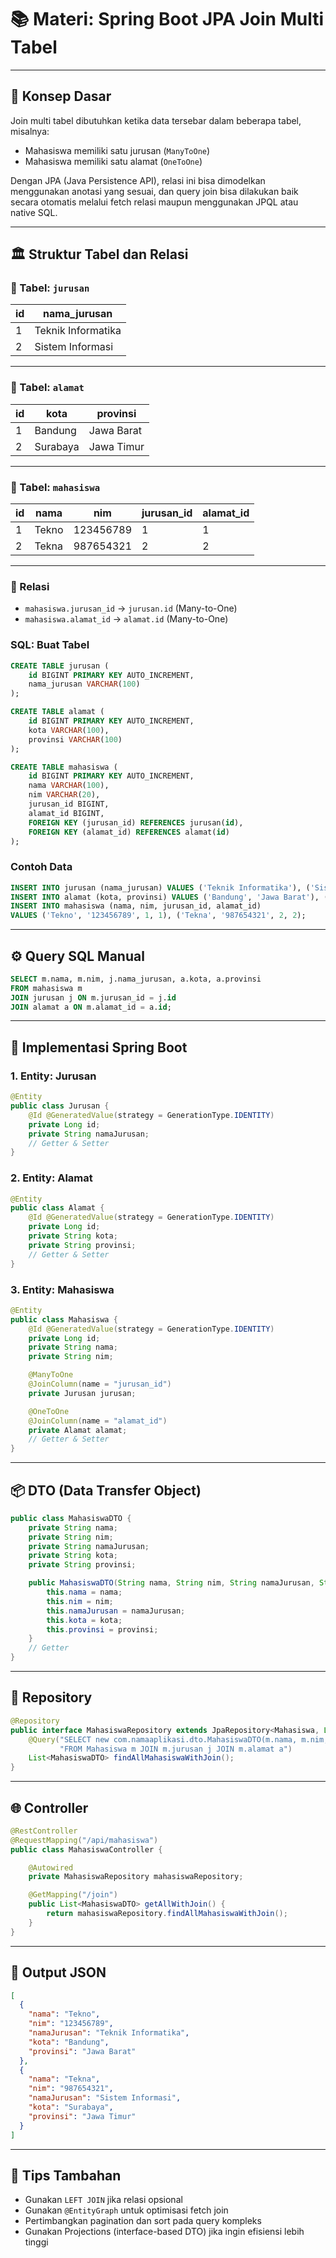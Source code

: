 # 📚 Materi: Spring Boot JPA Join Multi Tabel

---

## 🧠 Konsep Dasar
Join multi tabel dibutuhkan ketika data tersebar dalam beberapa tabel, misalnya:
- Mahasiswa memiliki satu jurusan (`ManyToOne`)
- Mahasiswa memiliki satu alamat (`OneToOne`)

Dengan JPA (Java Persistence API), relasi ini bisa dimodelkan menggunakan anotasi yang sesuai, dan query join bisa dilakukan baik secara otomatis melalui fetch relasi maupun menggunakan JPQL atau native SQL.

---

## 🏛️ Struktur Tabel dan Relasi

### 🧾 Tabel: `jurusan`

| id | nama_jurusan        |
|----|---------------------|
| 1  | Teknik Informatika  |
| 2  | Sistem Informasi    |

---

### 🧾 Tabel: `alamat`

| id | kota      | provinsi     |
|----|-----------|--------------|
| 1  | Bandung   | Jawa Barat   |
| 2  | Surabaya  | Jawa Timur   |

---

### 🧾 Tabel: `mahasiswa`

| id | nama   | nim        | jurusan_id | alamat_id |
|----|--------|------------|------------|-----------|
| 1  | Tekno | 123456789  | 1          | 1         |
| 2  | Tekna | 987654321  | 2          | 2         |

---

### 🔗 Relasi

- `mahasiswa.jurusan_id` → `jurusan.id` (Many-to-One)
- `mahasiswa.alamat_id` → `alamat.id` (Many-to-One)

### SQL: Buat Tabel
```sql
CREATE TABLE jurusan (
    id BIGINT PRIMARY KEY AUTO_INCREMENT,
    nama_jurusan VARCHAR(100)
);

CREATE TABLE alamat (
    id BIGINT PRIMARY KEY AUTO_INCREMENT,
    kota VARCHAR(100),
    provinsi VARCHAR(100)
);

CREATE TABLE mahasiswa (
    id BIGINT PRIMARY KEY AUTO_INCREMENT,
    nama VARCHAR(100),
    nim VARCHAR(20),
    jurusan_id BIGINT,
    alamat_id BIGINT,
    FOREIGN KEY (jurusan_id) REFERENCES jurusan(id),
    FOREIGN KEY (alamat_id) REFERENCES alamat(id)
);
```

### Contoh Data
```sql
INSERT INTO jurusan (nama_jurusan) VALUES ('Teknik Informatika'), ('Sistem Informasi');
INSERT INTO alamat (kota, provinsi) VALUES ('Bandung', 'Jawa Barat'), ('Surabaya', 'Jawa Timur');
INSERT INTO mahasiswa (nama, nim, jurusan_id, alamat_id) 
VALUES ('Tekno', '123456789', 1, 1), ('Tekna', '987654321', 2, 2);
```

---

## ⚙️ Query SQL Manual
```sql
SELECT m.nama, m.nim, j.nama_jurusan, a.kota, a.provinsi
FROM mahasiswa m
JOIN jurusan j ON m.jurusan_id = j.id
JOIN alamat a ON m.alamat_id = a.id;
```

---

## 🚀 Implementasi Spring Boot

### 1. Entity: Jurusan
```java
@Entity
public class Jurusan {
    @Id @GeneratedValue(strategy = GenerationType.IDENTITY)
    private Long id;
    private String namaJurusan;
    // Getter & Setter
}
```

### 2. Entity: Alamat
```java
@Entity
public class Alamat {
    @Id @GeneratedValue(strategy = GenerationType.IDENTITY)
    private Long id;
    private String kota;
    private String provinsi;
    // Getter & Setter
}
```

### 3. Entity: Mahasiswa
```java
@Entity
public class Mahasiswa {
    @Id @GeneratedValue(strategy = GenerationType.IDENTITY)
    private Long id;
    private String nama;
    private String nim;

    @ManyToOne
    @JoinColumn(name = "jurusan_id")
    private Jurusan jurusan;

    @OneToOne
    @JoinColumn(name = "alamat_id")
    private Alamat alamat;
    // Getter & Setter
}
```

---

## 📦 DTO (Data Transfer Object)
```java
public class MahasiswaDTO {
    private String nama;
    private String nim;
    private String namaJurusan;
    private String kota;
    private String provinsi;

    public MahasiswaDTO(String nama, String nim, String namaJurusan, String kota, String provinsi) {
        this.nama = nama;
        this.nim = nim;
        this.namaJurusan = namaJurusan;
        this.kota = kota;
        this.provinsi = provinsi;
    }
    // Getter
}
```

---

## 📁 Repository
```java
@Repository
public interface MahasiswaRepository extends JpaRepository<Mahasiswa, Long> {
    @Query("SELECT new com.namaaplikasi.dto.MahasiswaDTO(m.nama, m.nim, j.namaJurusan, a.kota, a.provinsi) " +
           "FROM Mahasiswa m JOIN m.jurusan j JOIN m.alamat a")
    List<MahasiswaDTO> findAllMahasiswaWithJoin();
}
```

---

## 🌐 Controller
```java
@RestController
@RequestMapping("/api/mahasiswa")
public class MahasiswaController {

    @Autowired
    private MahasiswaRepository mahasiswaRepository;

    @GetMapping("/join")
    public List<MahasiswaDTO> getAllWithJoin() {
        return mahasiswaRepository.findAllMahasiswaWithJoin();
    }
}
```

---

## 📌 Output JSON
```json
[
  {
    "nama": "Tekno",
    "nim": "123456789",
    "namaJurusan": "Teknik Informatika",
    "kota": "Bandung",
    "provinsi": "Jawa Barat"
  },
  {
    "nama": "Tekna",
    "nim": "987654321",
    "namaJurusan": "Sistem Informasi",
    "kota": "Surabaya",
    "provinsi": "Jawa Timur"
  }
]
```

---

## 📘 Tips Tambahan
- Gunakan `LEFT JOIN` jika relasi opsional
- Gunakan `@EntityGraph` untuk optimisasi fetch join
- Pertimbangkan pagination dan sort pada query kompleks
- Gunakan Projections (interface-based DTO) jika ingin efisiensi lebih tinggi
